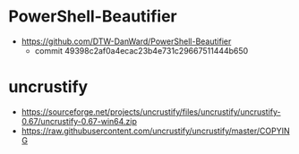 # PowerShell-Beautifier
- https://github.com/DTW-DanWard/PowerShell-Beautifier
    - commit 49398c2af0a4ecac23b4e731c29667511444b650

# uncrustify
- https://sourceforge.net/projects/uncrustify/files/uncrustify/uncrustify-0.67/uncrustify-0.67-win64.zip
- https://raw.githubusercontent.com/uncrustify/uncrustify/master/COPYING
